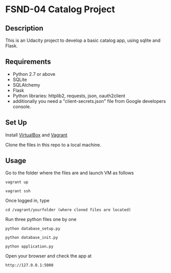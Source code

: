# FSND-04 Catalog Project

## Description

This is an Udacity project to develop a basic catalog app, using sqlite and Flask. 

## Requirements

* Python 2.7 or above
* SQLite
* SQLAlchemy
* Flask
* Python libraries: httplib2, requests, json, oauth2client
* additionally you need a "client-secrets.json" file from Google developers console.
  
## Set Up

Install [VirtualBox](https://www.virtualbox.org/) and [Vagrant](https://www.vagrantup.com/)

Clone the files in this repo to a local machine.

## Usage

Go to the folder where the files are and launch VM as follows
```
vagrant up
```
```
vagrant ssh
```

Once logged in, type
```
cd /vagrant/yourfolder (where cloned files are located)
```


Run three python files one by one 
```
python database_setup.py
```
```
python database_init.py
```
```
python application.py
```
Open your browser and check the app at
```
http://127.0.0.1:5000
```
